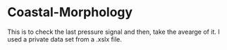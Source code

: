 # Coastal-Morphology

This is to check the last pressure signal and then, take the avearge of it. I used a private data set from a .xslx file.
